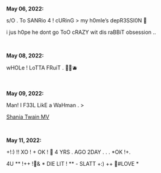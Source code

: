 **May 06, 2022:**

s/O . To SANRio 4 ! cURinG > my h0mIe’s depR3SSI0N 🤧

i jus h0pe he dont go ToO cRAZY wit dis raBBiT obsession ..

&nbsp;

**May 08, 2022:**

wHOLe ! LoTTA FRuiT . 🍓🍒🫐

&nbsp;

**May 09, 2022:**

Man! I F33L LikE a WaHman . >

[Shania Twain MV](https://youtu.be/ZJL4UGSbeFg)

&nbsp;

**May 11, 2022:**

+!:) !! XO ! + OK ! 🖤 4 YRS . AGO 2DAY . . . *OK !+.

4U ** !++ !🖤& * DIE LIT ! ** - SLATT +:)
++ 🖤#LOVE *

